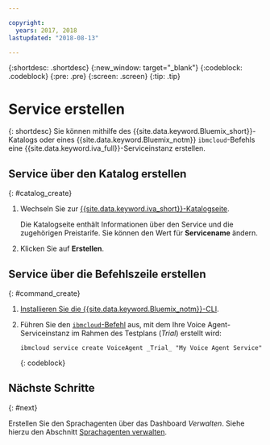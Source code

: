 ```yaml
---

copyright:
  years: 2017, 2018
lastupdated: "2018-08-13"

---
```


{:shortdesc: .shortdesc}
{:new_window: target="_blank"}
{:codeblock: .codeblock}
{:pre: .pre}
{:screen: .screen}
{:tip: .tip}


# Service erstellen

{: shortdesc}
Sie können mithilfe des {{site.data.keyword.Bluemix_short}}-Katalogs oder eines {{site.data.keyword.Bluemix_notm}} `ibmcloud`-Befehls eine {{site.data.keyword.iva_full}}-Serviceinstanz erstellen.

## Service über den Katalog erstellen
{: #catalog_create}

1. Wechseln Sie zur [{{site.data.keyword.iva_short}}-Katalogseite](https://console.bluemix.net/catalog/services/voice-agent-with-watson).

   Die Katalogseite enthält Informationen über den Service und die zugehörigen Preistarife. Sie können den Wert für **Servicename** ändern.

2. Klicken Sie auf **Erstellen**.

## Service über die Befehlszeile erstellen
{: #command_create}

1. [Installieren Sie die {{site.data.keyword.Bluemix_notm}}-CLI](../../cli/index.html#overview).

2. Führen Sie den [`ibmcloud`-Befehl](../../cli/idt/commands.html#idt-cli) aus, mit dem Ihre Voice Agent-Serviceinstanz im Rahmen des Testplans (_Trial_) erstellt wird:

   ```
   ibmcloud service create VoiceAgent _Trial_ "My Voice Agent Service"
   ```
   {: codeblock}

## Nächste Schritte
{: #next}

Erstellen Sie den Sprachagenten über das Dashboard _Verwalten_. Siehe hierzu den Abschnitt [Sprachagenten verwalten](managing.html).
